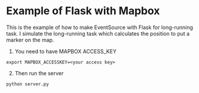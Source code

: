 # Example of Flask with Mapbox
This is the example of how to make EventSource with Flask for long-running task. I simulate the long-running task which calculates the position to put a marker on the map. 

1. You need to have MAPBOX ACCESS_KEY

```
export MAPBOX_ACCESSKEY=<your access key>
```

2. Then run the server

```
python server.py
```

